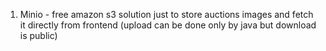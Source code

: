 1. Minio - free amazon s3 solution just to store auctions images and fetch it directly from frontend (upload can be done only by java but download is public)
